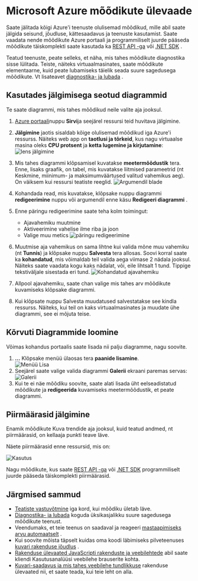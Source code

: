 <properties
    pageTitle="Ülevaade: Microsoft Azure mõõdikute | Microsoft Azure'i"
    description="Saate teada, kuidas kohandada Azure jälgimisega seotud diagrammid."
    authors="rboucher"
    manager="carolz"
    editor=""
    services="monitoring-and-diagnostics"
    documentationCenter="monitoring-and-diagnostics"/>

<tags
    ms.service="monitoring-and-diagnostics"
    ms.workload="na"
    ms.tgt_pltfrm="na"
    ms.devlang="na"
    ms.topic="article"
    ms.date="09/08/2015"
    ms.author="robb"/>

# <a name="overview-of-metrics-in-microsoft-azure"></a>Microsoft Azure mõõdikute ülevaade

Saate jälitada kõigi Azure'i teenuste olulisemad mõõdikud, mille abil saate jälgida seisund, jõudluse, kättesaadavus ja teenuste kasutamist. Saate vaadata nende mõõdikute Azure portaali ja programmiliselt juurde pääseda mõõdikute täiskomplekti saate kasutada ka [REST API -ga](https://msdn.microsoft.com/library/azure/dn931930.aspx) või [.NET SDK](https://www.nuget.org/packages/Microsoft.Azure.Insights/) .

Teatud teenuste, peate selleks, et näha, mis tahes mõõdikute diagnostika sisse lülitada. Teiste, näiteks virtuaalmasinates, saate mõõdikute elementaarne, kuid peate lubamiseks täielik seada suure sagedusega mõõdikute. Vt lisateavet [diagnostika- ja lubada](insights-how-to-use-diagnostics.md) .

## <a name="using-monitoring-charts"></a>Kasutades jälgimisega seotud diagrammid

Te saate diagrammi, mis tahes mõõdikud neile valite aja jooksul.

1. [Azure portaali](https://portal.azure.com/)nuppu **Sirvi**ja seejärel ressursi teid huvitava jälgimine.

2. **Jälgimine** jaotis sisaldab kõige olulisemad mõõdikud iga Azure'i ressurss. Näiteks web app on **taotlusi ja tõrkeid**, kus nagu virtuaalse masina oleks **CPU protsent** ja **ketta lugemine ja kirjutamine**:  ![lens jälgimine](./media/insights-how-to-customize-monitoring/Insights_MonitoringChart.png)

3. Mis tahes diagrammi klõpsamisel kuvatakse **meetermõõdustik** tera. Enne, lisaks graafik, on tabel, mis kuvatakse liitmised parameetrid (nt Keskmine, miinimum- ja maksimumväärtused valitud vahemikus aeg). On väiksem kui ressursi teatiste reeglid.
    ![Argumendil blade](./media/insights-how-to-customize-monitoring/Insights_MetricBlade.png)

4. Kohandada read, mis kuvatakse, klõpsake nuppu diagrammi **redigeerimine** nuppu või argumendil enne käsu **Redigeeri diagrammi** .

5. Enne päringu redigeerimine saate teha kolm toimingut:
    - Ajavahemiku muutmine
    - Aktiveerimine vahelise ilme riba ja joon
    - Valige muu metics ![päringu redigeerimine](./media/insights-how-to-customize-monitoring/Insights_EditQuery.png)

6. Muutmise aja vahemikus on sama lihtne kui valida mõne muu vahemiku (nt **Tunnis**) ja klõpsake nuppu **Salvesta** tera allosas. Soovi korral saate ka **kohandatud**, mis võimaldab teil valida aega viimase 2 nädala jooksul. Näiteks saate vaadata kogu kaks nädalat, või, eile lihtsalt 1 tund. Tippige tekstiväljale sisestada eri tund.
    ![Kohandatud ajavahemiku](./media/insights-how-to-customize-monitoring/Insights_CustomTime.png)

7. Allpool ajavahemiku, saate chan valige mis tahes arv mõõdikute kuvamiseks klõpsake diagrammi.

8. Kui klõpsate nuppu Salvesta muudatused salvestatakse see kindla ressurss. Näiteks, kui teil on kaks virtuaalmasinates ja muudate ühe diagrammi, see ei mõjuta teise.

## <a name="creating-side-by-side-charts"></a>Kõrvuti Diagrammide loomine

Võimas kohandus portaalis saate lisada nii palju diagramme, nagu soovite.

1. **…** Klõpsake menüü ülaosas tera **paanide lisamine**.  
    ![Menüü Lisa](./media/insights-how-to-customize-monitoring/Insights_AddMenu.png)
2. Seejärel saate valige valida diagrammi **Galerii** ekraani paremas servas:  ![Galerii](./media/insights-how-to-customize-monitoring/Insights_Gallery.png)
3. Kui te ei näe mõõdiku soovite, saate alati lisada üht eelseadistatud mõõdikute ja **redigeerida** kuvamiseks meetermõõdustik, et peate diagrammi.

## <a name="monitoring-usage-quotas"></a>Piirmäärasid jälgimine

Enamik mõõdikute Kuva trendide aja jooksul, kuid teatud andmed, nt piirmäärasid, on kellaaja punkti teave läve.

Näete piirmäärasid enne ressursid, mis on:

![Kasutus](./media/insights-how-to-customize-monitoring/Insights_UsageChart.png)

Nagu mõõdikute, kus saate [REST API -ga](https://msdn.microsoft.com/library/azure/dn931963.aspx) või [.NET SDK](https://www.nuget.org/packages/Microsoft.Azure.Insights/) programmiliselt juurde pääseda täiskomplekti piirmäärasid.

## <a name="next-steps"></a>Järgmised sammud

* [Teatiste vastuvõtmine](insights-receive-alert-notifications.md) iga kord, kui mõõdiku ületab läve.
* [Diagnostika- ja lubada](insights-how-to-use-diagnostics.md) koguda üksikasjalikku suure sagedusega mõõdikute teenust.
* Veendumaks, et teie teenus on saadaval ja reageeri [mastaapimiseks arvu automaatselt](insights-how-to-scale.md) .
* Kui soovite mõista täpselt kuidas oma koodi läbimiseks pilveteenuses [kuvari rakenduse jõudlus](../application-insights/app-insights-azure-web-apps.md) .
* [Rakenduse ülevaated JavaScripti rakenduste ja veebilehtede](../application-insights/app-insights-web-track-usage.md) abil saate kliendi Kasutusanalüüsi veebilehe brauserite kohta.
* [Kuvari-saadavus ja mis tahes veebilehe tundlikkuse](../application-insights/app-insights-monitor-web-app-availability.md) rakenduse ülevaated nii, et saate teada, kui teie leht on alla.
